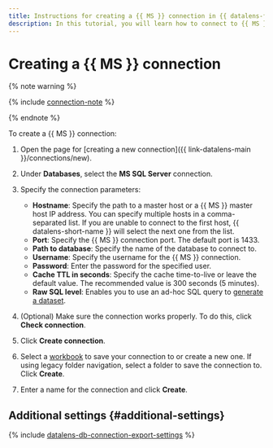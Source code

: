 ```yaml
---
title: Instructions for creating a {{ MS }} connection in {{ datalens-full-name }}
description: In this tutorial, you will learn how to connect to {{ MS }} Server in {{ datalens-full-name }}.
---
```


# Creating a {{ MS }} connection


{% note warning %}

{% include [connection-note](../../../_includes/datalens/datalens-connection-note.md) %}

{% endnote %}


To create a {{ MS }} connection:

1. Open the page for [creating a new connection]({{ link-datalens-main }}/connections/new).
1. Under **Databases**, select the **MS SQL Server** connection.
1. Specify the connection parameters:

   * **Hostname**: Specify the path to a master host or a {{ MS }} master host IP address. You can specify multiple hosts in a comma-separated list. If you are unable to connect to the first host, {{ datalens-short-name }} will select the next one from the list.
   * **Port**: Specify the {{ MS }} connection port. The default port is 1433.
   * **Path to database**: Specify the name of the database to connect to.
   * **Username**: Specify the username for the {{ MS }} connection.
   * **Password**: Enter the password for the specified user.
   * **Cache TTL in seconds**: Specify the cache time-to-live or leave the default value. The recommended value is 300 seconds (5 minutes).
   * **Raw SQL level**: Enables you to use an ad-hoc SQL query to [generate a dataset](../../concepts/dataset/settings.md#sql-request-in-datatset).

1. (Optional) Make sure the connection works properly. To do this, click **Check connection**.
1. Click **Create connection**.


1. Select a [workbook](../../workbooks-collections/index.md) to save your connection to or create a new one. If using legacy folder navigation, select a folder to save the connection to. Click **Create**.


1. Enter a name for the connection and click **Create**.

## Additional settings {#additional-settings}

{% include [datalens-db-connection-export-settings](../../../_includes/datalens/operations/datalens-db-connection-export-settings.md) %}

